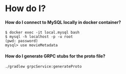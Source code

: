 # How do I?

#### How do I connect to MySQL locally in docker container?
```
$ docker exec -it local.mysql bash
$ mysql -h localhost -p -u root
(pwd: password)
mysql> use movieMetadata
```

#### How do I generate GRPC stubs for the proto file?
```
./gradlew grpcService:generateProto
```